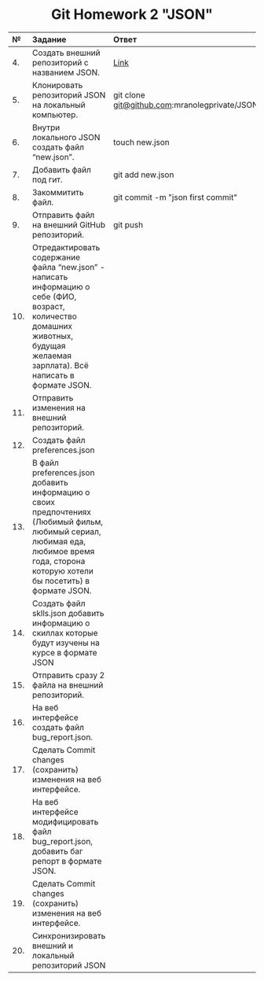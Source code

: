 <div align="center">

# Git Homework 2 "JSON"

</div>

|№| Задание | Ответ |
|:---|:---|:---|
 | 4. | Создать внешний репозиторий c названием JSON.  |[Link](https://github.com/mranolegprivate/JSON "HW JSON")|
 |5.| Клонировать репозиторий JSON на локальный компьютер.  |git clone git@github.com:mranolegprivate/JSON.git |
 |6. |Внутри локального JSON создать файл “new.json”.  |touch new.json|
 |7. |Добавить файл под гит.  | git add new.json |
 |8. |Закоммитить файл.  | git commit -m "json first commit" |
 |9. |Отправить файл на внешний GitHub репозиторий.  | git push |
 |10. |Отредактировать содержание файла “new.json” - написать информацию о себе (ФИО, возраст, количество домашних животных, будущая желаемая зарплата). Всё написать в формате JSON.  ||
 |11. |Отправить изменения на внешний репозиторий.  ||
 |12. |Создать файл preferences.json  ||
 |13. |В файл preferences.json добавить информацию о своих предпочтениях (Любимый фильм, любимый сериал, любимая еда, любимое время года, сторона которую хотели бы посетить) в формате JSON. | |
 |14. |Создать файл sklls.json добавить информацию о скиллах которые будут изучены на курсе в формате JSON  ||
 |15. |Отправить сразу 2 файла на внешний репозиторий.  ||
 |16. |На веб интерфейсе создать файл bug_report.json.  ||
 |17. |Сделать Commit changes (сохранить) изменения на веб интерфейсе.  ||
 |18. |На веб интерфейсе модифицировать файл bug_report.json, добавить баг репорт в формате JSON.  ||
 |19.| Сделать Commit changes (сохранить) изменения на веб интерфейсе.  ||
 |20.| Синхронизировать внешний и локальный репозиторий JSON  ||
